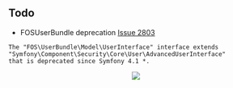 Todo
----
- FOSUserBundle deprecation [Issue 2803](https://github.com/FriendsOfSymfony/FOSUserBundle/issues/2803)
```
The "FOS\UserBundle\Model\UserInterface" interface extends "Symfony\Component\Security\Core\User\AdvancedUserInterface" 
that is deprecated since Symfony 4.1 *.
```

<p align="center">
    <img src="https://github.com/ems-project/EMSCoreBundle/blob/master/Resources/public/images/elasticms_ball_only_circlewhite.png">
</p>
